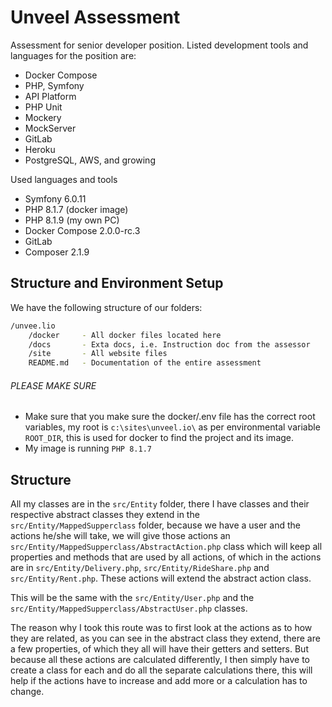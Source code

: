 # Unveel Assessment
Assessment for senior developer position. Listed development tools and languages for the position are:
- Docker Compose 
- PHP, Symfony
- API Platform
- PHP Unit
- Mockery
- MockServer
- GitLab
- Heroku
- PostgreSQL, AWS, and growing

Used languages and tools
- Symfony 6.0.11
- PHP 8.1.7 (docker image)
- PHP 8.1.9 (my own PC)
- Docker Compose 2.0.0-rc.3
- GitLab
- Composer 2.1.9
## Structure and Environment Setup
We have the following structure of our folders:
```sh
/unvee.lio
    /docker     - All docker files located here
    /docs       - Exta docs, i.e. Instruction doc from the assessor
    /site       - All website files
    README.md   - Documentation of the entire assessment
```
###### PLEASE MAKE SURE
- Make sure that you make sure the docker/.env file has the correct root variables, my root is `c:\sites\unveel.io\` as per environmental variable `ROOT_DIR`, this is used for docker to find the project and its image.
- My image is running `PHP 8.1.7`

## Structure

All my classes are in the `src/Entity` folder, there I have classes and their respective abstract classes they extend in the `src/Entity/MappedSupperclass` folder, because we have a user and the actions he/she will take, we will give those actions an `src/Entity/MappedSupperclass/AbstractAction.php` class which will keep all properties and methods that are used by all actions, of which in the actions are in `src/Entity/Delivery.php`, `src/Entity/RideShare.php` and `src/Entity/Rent.php`. These actions will extend the abstract action class. 

This will be the same with the `src/Entity/User.php` and the `src/Entity/MappedSupperclass/AbstractUser.php` classes.

The reason why I took this route was to first look at the actions as to how they are related, as you can see in the abstract class they extend, there are a few properties, of which they all will have their getters and setters. But because all these actions are calculated differently, I then simply have to create a class for each and do all the separate calculations there, this will help if the actions have to increase and add more or a calculation has to change.